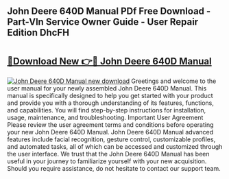 ## John Deere 640D Manual PDf Free Download - Part-Vln Service Owner Guide - User Repair Edition DhcFH

# <h2><a href="http://bc86584.oget.top/?id=John+Deere+640D+Manual">🔗Download New 👉🔴 John Deere 640D Manual</a></h2>

[![John Deere 640D Manual new download](https://i.imgur.com/5g1atiW.png)](http://bc86584.oget.top/?id=John+Deere+640D+Manual)
Greetings and welcome to the user manual for your newly assembled John Deere 640D Manual. This manual is specifically designed to help you get started with your product and provide you with a thorough understanding of its features, functions, and capabilities. You will find step-by-step instructions for installation, usage, maintenance, and troubleshooting. Important User Agreement Please review the user agreement terms and conditions before operating your new John Deere 640D Manual. John Deere 640D Manual advanced features include facial recognition, gesture control, customizable profiles, and automated tasks, all of which can be accessed and customized through the user interface. We trust that the John Deere 640D Manual has been useful in your journey to familiarize yourself with your new acquisition. Should you require assistance, do not hesitate to contact our support team.
